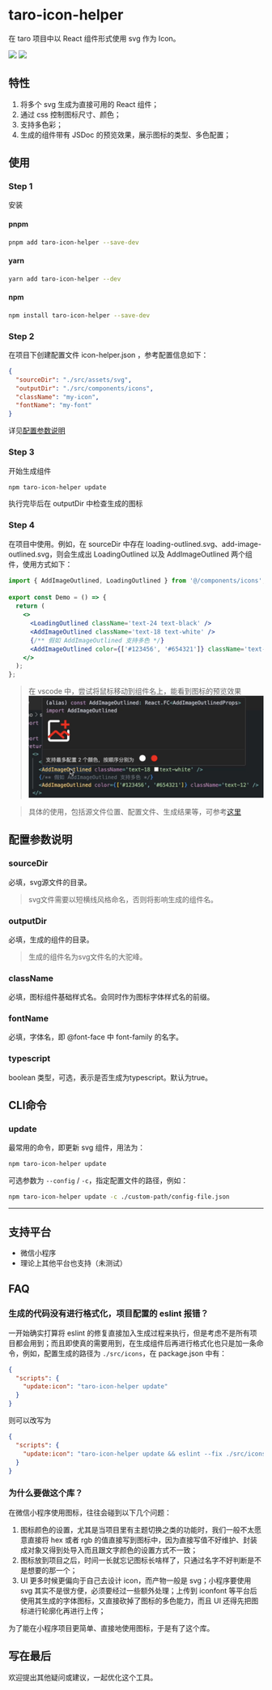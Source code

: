 # taro-icon-helper

在 taro 项目中以 React 组件形式使用 svg 作为 Icon。

[![](https://img.shields.io/npm/v/taro-icon-helper)](https://www.npmjs.com/package/taro-icon-helper)
[![](https://img.shields.io/npm/dm/taro-icon-helper)](https://www.npmjs.com/package/taro-icon-helper)


## 特性
<ol>
<li>将多个 svg 生成为直接可用的 React 组件；</li>
<li>通过 css 控制图标尺寸、颜色；</li>
<li>支持多色彩；</li>
<li>生成的组件带有 JSDoc 的预览效果，展示图标的类型、多色配置；</li>
</ol>

## 使用
### Step 1
安装
#### pnpm
```bash
pnpm add taro-icon-helper --save-dev
```

#### yarn
```bash
yarn add taro-icon-helper --dev
```

#### npm
```bash
npm install taro-icon-helper --save-dev
```

### Step 2
在项目下创建配置文件 icon-helper.json ，参考配置信息如下：
```json
{
  "sourceDir": "./src/assets/svg",
  "outputDir": "./src/components/icons",
  "className": "my-icon",
  "fontName": "my-font"
}
```
详见[配置参数说明](#配置参数说明)

### Step 3
开始生成组件
```bash
npm taro-icon-helper update
```
执行完毕后在 outputDir 中检查生成的图标

### Step 4
在项目中使用。例如，在 sourceDir 中存在 loading-outlined.svg、add-image-outlined.svg，则会生成出 LoadingOutlined 以及 AddImageOutlined 两个组件，使用方式如下：

```jsx harmony
import { AddImageOutlined, LoadingOutlined } from '@/components/icons';

export const Demo = () => {
  return (
    <>
      <LoadingOutlined className='text-24 text-black' />
      <AddImageOutlined className='text-18 text-white' />
      {/** 假如 AddImageOutlined 支持多色 */}
      <AddImageOutlined color={['#123456', '#654321']} className='text-12' />
    </>
  );
};
```
> 在 vscode 中，尝试将鼠标移动到组件名上，能看到图标的预览效果
> ![](https://github.com/ArcherCube/taro-icon-helper/blob/main/images/hint.png?raw=true)


> 具体的使用，包括源文件位置、配置文件、生成结果等，可参考[这里](https://github.com/ArcherCube/taro-icon-helper/tree/main/demo)


## 配置参数说明

### sourceDir
必填，svg源文件的目录。
> svg文件需要以短横线风格命名，否则将影响生成的组件名。

### outputDir
必填，生成的组件的目录。
> 生成的组件名为svg文件名的大驼峰。

### className
必填，图标组件基础样式名。会同时作为图标字体样式名的前缀。

### fontName
必填，字体名，即 @font-face 中 font-family 的名字。

### typescript
boolean 类型，可选，表示是否生成为typescript。默认为true。

## CLI命令
### update
最常用的命令，即更新 svg 组件，用法为：
```bash
npm taro-icon-helper update
```
可选参数为 `--config` / `-c`，指定配置文件的路径，例如：
```bash
npm taro-icon-helper update -c ./custom-path/config-file.json
```

-------

## 支持平台

- 微信小程序
- 理论上其他平台也支持（未测试）

## FAQ

### 生成的代码没有进行格式化，项目配置的 eslint 报错？
一开始确实打算将 eslint 的修复直接加入生成过程来执行，但是考虑不是所有项目都会用到；而且即使真的需要用到，在生成组件后再进行格式化也只是加一条命令，例如，配置生成的路径为 `./src/icons`，在 package.json 中有：
```json
{
  "scripts": {
    "update:icon": "taro-icon-helper update"
  }
}
```
则可以改写为
```json
{
  "scripts": {
    "update:icon": "taro-icon-helper update && eslint --fix ./src/icons --ext .ts,.tsx"
  }
}
```
### 为什么要做这个库？
在微信小程序使用图标，往往会碰到以下几个问题：
<ol>
<li>图标颜色的设置，尤其是当项目里有主题切换之类的功能时，我们一般不太愿意直接将 hex 或者 rgb 的值直接写到图标中，因为直接写值不好维护、封装成对象又得到处导入而且跟文字颜色的设置方式不一致；</li>
<li>图标放到项目之后，时间一长就忘记图标长啥样了，只通过名字不好判断是不是想要的那一个；</li>
<li>UI 更多时候更偏向于自己去设计 icon，而产物一般是 svg；小程序要使用 svg 其实不是很方便，必须要经过一些额外处理；上传到 iconfont 等平台后使用其生成的字体图标，又直接砍掉了图标的多色能力，而且 UI 还得先把图标进行轮廓化再进行上传；</li>
</ol>
为了能在小程序项目更简单、直接地使用图标，于是有了这个库。

## 写在最后
欢迎提出其他疑问或建议，一起优化这个工具。